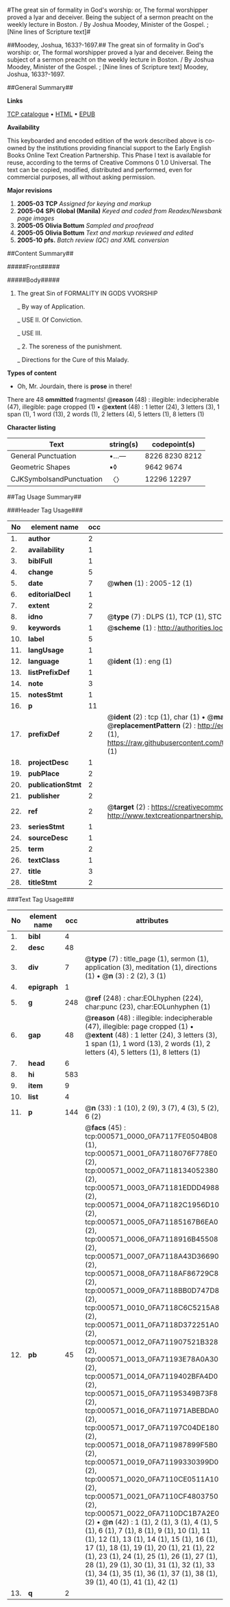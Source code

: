 #The great sin of formality in God's worship: or, The formal worshipper proved a lyar and deceiver. Being the subject of a sermon preacht on the weekly lecture in Boston. / By Joshua Moodey, Minister of the Gospel. ; [Nine lines of Scripture text]#

##Moodey, Joshua, 1633?-1697.##
The great sin of formality in God's worship: or, The formal worshipper proved a lyar and deceiver. Being the subject of a sermon preacht on the weekly lecture in Boston. / By Joshua Moodey, Minister of the Gospel. ; [Nine lines of Scripture text]
Moodey, Joshua, 1633?-1697.

##General Summary##

**Links**

[TCP catalogue](http://www.ota.ox.ac.uk/tcp/)  • 
[HTML](http://tei.it.ox.ac.uk/tcp/Texts-HTML/free/N00/N00449.html)  • 
[EPUB](http://tei.it.ox.ac.uk/tcp/Texts-EPUB/free/N00/N00449.epub)

**Availability**

This keyboarded and encoded edition of the
	       work described above is co-owned by the institutions
	       providing financial support to the Early English Books
	       Online Text Creation Partnership. This Phase I text is
	       available for reuse, according to the terms of Creative
	       Commons 0 1.0 Universal. The text can be copied,
	       modified, distributed and performed, even for
	       commercial purposes, all without asking permission.

**Major revisions**

1. __2005-03__ __TCP__ *Assigned for keying and markup*
1. __2005-04__ __SPi Global (Manila)__ *Keyed and coded from Readex/Newsbank page images*
1. __2005-05__ __Olivia Bottum__ *Sampled and proofread*
1. __2005-05__ __Olivia Bottum__ *Text and markup reviewed and edited*
1. __2005-10__ __pfs.__ *Batch review (QC) and XML conversion*

##Content Summary##

#####Front#####

#####Body#####

1. The great Sin of FORMALITY IN GODS VVORSHIP

    _ By way of Application.

    _ USE II. Of Conviction.

    _ USE III.

    _ 2. The soreness of the punishment.

    _ Directions for the Cure of this Malady.

**Types of content**

  * Oh, Mr. Jourdain, there is **prose** in there!

There are 48 **ommitted** fragments! 
 @__reason__ (48) : illegible: indecipherable (47), illegible: page cropped (1)  •  @__extent__ (48) : 1 letter (24), 3 letters (3), 1 span (1), 1 word (13), 2 words (1), 2 letters (4), 5 letters (1), 8 letters (1)

**Character listing**


|Text|string(s)|codepoint(s)|
|---|---|---|
|General Punctuation|•…—|8226 8230 8212|
|Geometric Shapes|▪◊|9642 9674|
|CJKSymbolsandPunctuation|〈〉|12296 12297|

##Tag Usage Summary##

###Header Tag Usage###

|No|element name|occ|attributes|
|---|---|---|---|
|1.|__author__|2||
|2.|__availability__|1||
|3.|__biblFull__|1||
|4.|__change__|5||
|5.|__date__|7| @__when__ (1) : 2005-12 (1)|
|6.|__editorialDecl__|1||
|7.|__extent__|2||
|8.|__idno__|7| @__type__ (7) : DLPS (1), TCP (1), STC (2), NOTIS (1), IMAGE-SET (1), EVANS-CITATION (1)|
|9.|__keywords__|1| @__scheme__ (1) : http://authorities.loc.gov/ (1)|
|10.|__label__|5||
|11.|__langUsage__|1||
|12.|__language__|1| @__ident__ (1) : eng (1)|
|13.|__listPrefixDef__|1||
|14.|__note__|3||
|15.|__notesStmt__|1||
|16.|__p__|11||
|17.|__prefixDef__|2| @__ident__ (2) : tcp (1), char (1)  •  @__matchPattern__ (2) : ([0-9\-]+):([0-9IVX]+) (1), (.+) (1)  •  @__replacementPattern__ (2) : http://eebo.chadwyck.com/downloadtiff?vid=$1&page=$2 (1), https://raw.githubusercontent.com/textcreationpartnership/Texts/master/tcpchars.xml#$1 (1)|
|18.|__projectDesc__|1||
|19.|__pubPlace__|2||
|20.|__publicationStmt__|2||
|21.|__publisher__|2||
|22.|__ref__|2| @__target__ (2) : https://creativecommons.org/publicdomain/zero/1.0/ (1), http://www.textcreationpartnership.org/docs/. (1)|
|23.|__seriesStmt__|1||
|24.|__sourceDesc__|1||
|25.|__term__|2||
|26.|__textClass__|1||
|27.|__title__|3||
|28.|__titleStmt__|2||


###Text Tag Usage###

|No|element name|occ|attributes|
|---|---|---|---|
|1.|__bibl__|4||
|2.|__desc__|48||
|3.|__div__|7| @__type__ (7) : title_page (1), sermon (1), application (3), meditation (1), directions (1)  •  @__n__ (3) : 2 (2), 3 (1)|
|4.|__epigraph__|1||
|5.|__g__|248| @__ref__ (248) : char:EOLhyphen (224), char:punc (23), char:EOLunhyphen (1)|
|6.|__gap__|48| @__reason__ (48) : illegible: indecipherable (47), illegible: page cropped (1)  •  @__extent__ (48) : 1 letter (24), 3 letters (3), 1 span (1), 1 word (13), 2 words (1), 2 letters (4), 5 letters (1), 8 letters (1)|
|7.|__head__|6||
|8.|__hi__|583||
|9.|__item__|9||
|10.|__list__|4||
|11.|__p__|144| @__n__ (33) : 1 (10), 2 (9), 3 (7), 4 (3), 5 (2), 6 (2)|
|12.|__pb__|45| @__facs__ (45) : tcp:000571_0000_0FA7117FE0504B08 (1), tcp:000571_0001_0FA7118076F778E0 (2), tcp:000571_0002_0FA7118134052380 (2), tcp:000571_0003_0FA71181EDDD4988 (2), tcp:000571_0004_0FA71182C1956D10 (2), tcp:000571_0005_0FA71185167B6EA0 (2), tcp:000571_0006_0FA7118916B45508 (2), tcp:000571_0007_0FA7118A43D36690 (2), tcp:000571_0008_0FA7118AF86729C8 (2), tcp:000571_0009_0FA7118BB0D747D8 (2), tcp:000571_0010_0FA7118C6C5215A8 (2), tcp:000571_0011_0FA7118D372251A0 (2), tcp:000571_0012_0FA711907521B328 (2), tcp:000571_0013_0FA71193E78A0A30 (2), tcp:000571_0014_0FA7119402BFA4D0 (2), tcp:000571_0015_0FA71195349B73F8 (2), tcp:000571_0016_0FA711971ABEBDA0 (2), tcp:000571_0017_0FA71197C04DE180 (2), tcp:000571_0018_0FA711987899F5B0 (2), tcp:000571_0019_0FA71199330399D0 (2), tcp:000571_0020_0FA7110CE0511A10 (2), tcp:000571_0021_0FA7110CF4803750 (2), tcp:000571_0022_0FA7110DC1B7A2E0 (2)  •  @__n__ (42) : 1 (1), 2 (1), 3 (1), 4 (1), 5 (1), 6 (1), 7 (1), 8 (1), 9 (1), 10 (1), 11 (1), 12 (1), 13 (1), 14 (1), 15 (1), 16 (1), 17 (1), 18 (1), 19 (1), 20 (1), 21 (1), 22 (1), 23 (1), 24 (1), 25 (1), 26 (1), 27 (1), 28 (1), 29 (1), 30 (1), 31 (1), 32 (1), 33 (1), 34 (1), 35 (1), 36 (1), 37 (1), 38 (1), 39 (1), 40 (1), 41 (1), 42 (1)|
|13.|__q__|2||
